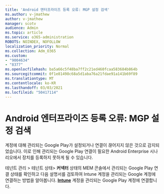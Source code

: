 ```yaml
---
title: 'Android 엔터프라이즈 등록 오류: MGP 설정 검색'
ms.author: v-jmathew
author: v-jmathew
manager: scotv
audience: Admin
ms.topic: article
ms.service: o365-administration
ROBOTS: NOINDEX, NOFOLLOW
localization_priority: Normal
ms.collection: Adm_O365
ms.custom:
- "9004634"
- "8377"
ms.openlocfilehash: ba5a66c5f48ba7ff2c21ed460fcaa583684b864b
ms.sourcegitcommit: 0f1e81498c68a5d1aba76a21fdae91a141b69f89
ms.translationtype: MT
ms.contentlocale: ko-KR
ms.lasthandoff: 03/03/2021
ms.locfileid: "50417114"
---
```

# <a name="android-enterprise-enrollment-error-mgp-set-up-detection"></a>Android 엔터프라이즈 등록 오류: MGP 설정 검색

계정에 대해 관리되는 Google Play가 설정되거나 연결이 끊어지지 않은 것으로 감지되었습니다. 이로 인해 관리되는 Google Play 연결이 필요한 Android Enterprise 시나리오에서 장치를 등록하지 못하게 될 수 있습니다.

테넌트 관리 > 테넌트 상태> **커넥터** 상태의 MEM 콘솔에서 관리되는 Google Play 연결 상태를 확인하고 다음 설명서를 검토하여 Intune 계정을 관리되는 Google 계정에 연결하는 방법을 알아봅니다. **[Intune](https://docs.microsoft.com/mem/intune/enrollment/connect-intune-android-enterprise)** 계정을 관리되는 Google Play 계정에 연결합니다.
